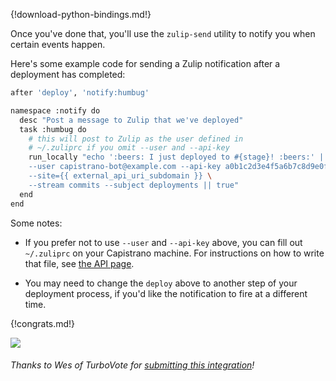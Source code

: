 {!download-python-bindings.md!}

Once you've done that, you'll use the `zulip-send` utility to
notify you when certain events happen.

Here's some example code for sending a Zulip notification after
a deployment has completed:

```bash
after 'deploy', 'notify:humbug'

namespace :notify do
  desc "Post a message to Zulip that we've deployed"
  task :humbug do
    # this will post to Zulip as the user defined in
    # ~/.zuliprc if you omit --user and --api-key
    run_locally "echo ':beers: I just deployed to #{stage}! :beers:' | zulip-send \
    --user capistrano-bot@example.com --api-key a0b1c2d3e4f5a6b7c8d9e0f1a2b3c4d5 \
    --site={{ external_api_uri_subdomain }} \
    --stream commits --subject deployments || true"
  end
end
```

Some notes:

* If you prefer not to use `--user` and `--api-key` above, you
  can fill out `~/.zuliprc` on your Capistrano machine. For
  instructions on how to write that file, see
  [the API page](/api).

* You may need to change the `deploy` above to another step of
  your deployment process, if you'd like the notification to fire
  at a different time.

{!congrats.md!}

![](/static/images/integrations/capistrano/001.png)

###### Thanks to Wes of TurboVote for [submitting this integration][1]!

[1]: https://gist.github.com/cap10morgan/5100822
